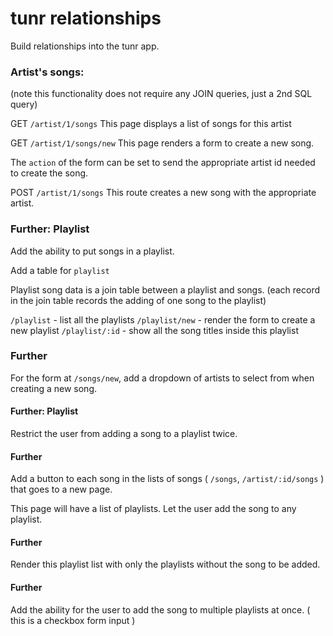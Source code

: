 # tunr relationships

Build relationships into the tunr app.

### Artist's songs:

(note this functionality does not require any JOIN queries, just a 2nd SQL query)

GET `/artist/1/songs`
This page displays a list of songs for this artist

GET `/artist/1/songs/new`
This page renders a form to create a new song.

The `action` of the form can be set to send the appropriate artist id needed to create the song.

POST `/artist/1/songs`
This route creates a new song with the appropriate artist.

### Further: Playlist
Add the ability to put songs in a playlist.

Add a table for `playlist`

Playlist song data is a join table between a playlist and songs. (each record in the join table records the adding of one song to the playlist)

`/playlist` - list all the playlists
`/playlist/new` - render the form to create a new playlist
`/playlist/:id` - show all the song titles inside this playlist

### Further
For the form at `/songs/new`, add a dropdown of artists to select from when creating a new song.

#### Further: Playlist
Restrict the user from adding a song to a playlist twice.

#### Further
Add a button to each song in the lists of songs ( `/songs`, `/artist/:id/songs` ) that goes to a new page.

This page will have a list of playlists. Let the user add the song to any playlist.

#### Further
Render this playlist list with only the playlists without the song to be added.

#### Further
Add the ability for the user to add the song to multiple playlists at once. ( this is a checkbox form input )
